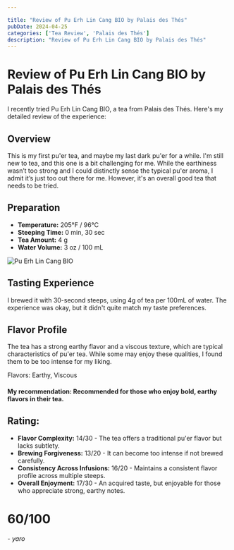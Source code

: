 ```yaml
---

title: "Review of Pu Erh Lin Cang BIO by Palais des Thés"
pubDate: 2024-04-25
categories: ['Tea Review', 'Palais des Thés']
description: "Review of Pu Erh Lin Cang BIO by Palais des Thés"
---
```


# Review of Pu Erh Lin Cang BIO by Palais des Thés

I recently tried Pu Erh Lin Cang BIO, a tea from Palais des Thés. Here's my detailed review of the experience:

## Overview

This is my first pu'er tea, and maybe my last dark pu'er for a while. I'm still new to tea, and this one is a bit challenging for me. While the earthiness wasn’t too strong and I could distinctly sense the typical pu'er aroma, I admit it’s just too out there for me. However, it's an overall good tea that needs to be tried.

## Preparation

- **Temperature:** 205°F / 96°C
- **Steeping Time:** 0 min, 30 sec
- **Tea Amount:** 4 g
- **Water Volume:** 3 oz / 100 mL

![Pu Erh Lin Cang BIO](https://0db7181a.flyingcdn.com/wp-content/uploads/2023/01/1878_Puerh_Bio-PhotoRoom.png-PhotoRoom.png)

## Tasting Experience

I brewed it with 30-second steeps, using 4g of tea per 100mL of water. The experience was okay, but it didn't quite match my taste preferences.

## Flavor Profile

The tea has a strong earthy flavor and a viscous texture, which are typical characteristics of pu'er tea. While some may enjoy these qualities, I found them to be too intense for my liking.

Flavors: Earthy, Viscous

#### My recommendation: Recommended for those who enjoy bold, earthy flavors in their tea.

## Rating:

- **Flavor Complexity:** 14/30 - The tea offers a traditional pu'er flavor but lacks subtlety.
- **Brewing Forgiveness:** 13/20 - It can become too intense if not brewed carefully.
- **Consistency Across Infusions:** 16/20 - Maintains a consistent flavor profile across multiple steeps.
- **Overall Enjoyment:** 17/30 - An acquired taste, but enjoyable for those who appreciate strong, earthy notes.

# 60/100

*- yaro*